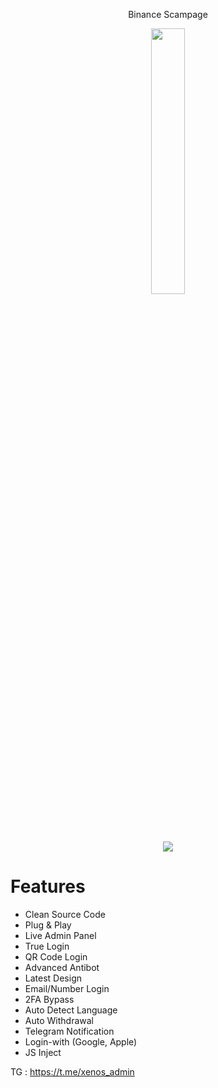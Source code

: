 <p align="center">Binance Scampage</p>

<p align="center" width="100%">
    <img width="33%" src="https://i.ibb.co/rfr42pH/4.png">
</p>
<p align="center" width="100%">
    <img src="https://i.ibb.co/Ps24qbx/binance-scampage.png">
</p>

# Features

- Clean Source Code
- Plug & Play
- Live Admin Panel
- True Login
- QR Code Login
- Advanced Antibot
- Latest Design
- Email/Number Login
- 2FA Bypass
- Auto Detect Language
- Auto Withdrawal
- Telegram Notification
- Login-with (Google, Apple)
- JS Inject 

TG : https://t.me/xenos_admin
